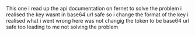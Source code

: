 This one i read up the api documentation on fernet to solve the problem
i realised the key wasnt in base64 url safe so i change the format of the key i realised what i went wrong here was not changig the token to be base64 url safe too leading to me not solving the problem 
